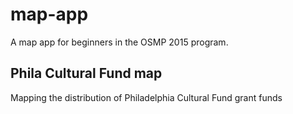 # map-app
A map app for beginners in the OSMP 2015 program.

## Phila Cultural Fund map 

Mapping the distribution of Philadelphia Cultural Fund grant funds
